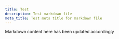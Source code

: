```yaml
---
title: Test
description: Test markdown file
meta_title: Test meta title for markdown file
---
```


Markdown content here has been updated accordingly

